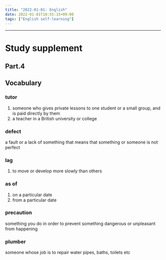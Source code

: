 ```yaml
---
title: "2022-01-01: English"
date: 2022-01-01T18:55:33+09:00
tags: ["English self-learning"]
---
```


---
# Study supplement
## Part.4
## Vocabulary
### tutor
1. someone who gives private lessons to one student or a small group, and is paid directly by them
2. a teacher in a British university or college

### defect
a fault or a lack of something that means that something or someone is not perfect

### lag
1. to move or develop more slowly than others

### as of
1. on a particular date
2. from a particular date

### precaution
something you do in order to prevent something dangerous or unpleasant from happening

### plumber
someone whose job is to repair water pipes, baths, toilets etc